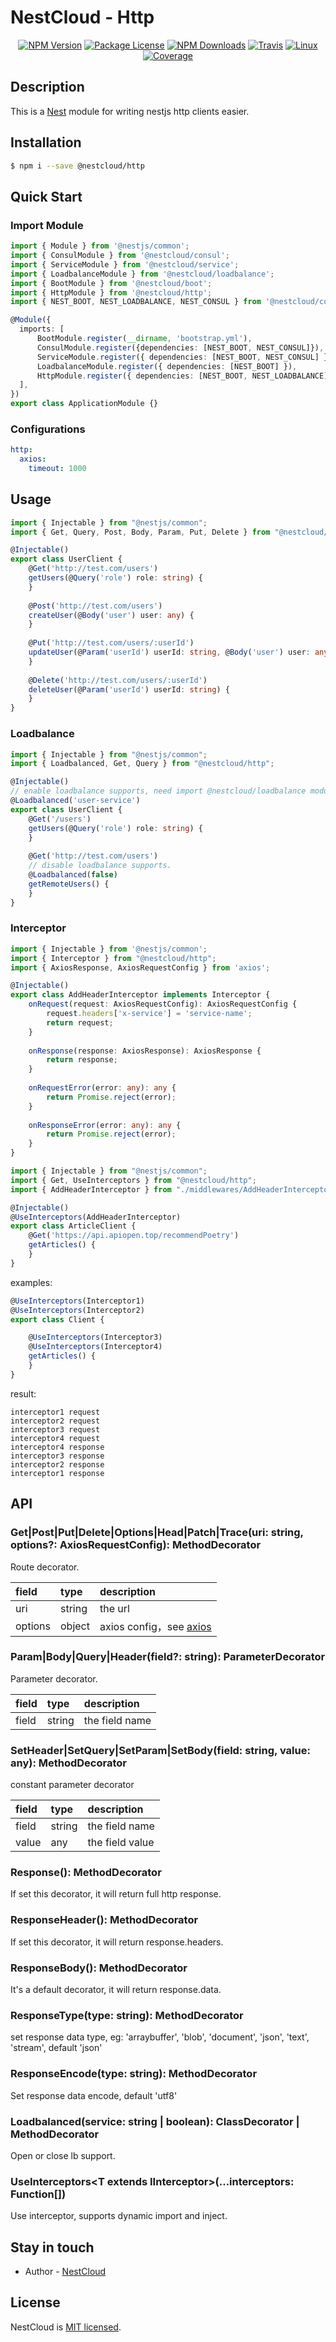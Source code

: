 
[travis-image]: https://api.travis-ci.org/nest-cloud/nestcloud.svg?branch=master
[travis-url]: https://travis-ci.org/nest-cloud/nestcloud
[linux-image]: https://img.shields.io/travis/nest-cloud/nestcloud/master.svg?label=linux
[linux-url]: https://travis-ci.org/nest-cloud/nestcloud

# NestCloud - Http

<p align="center">
    <a href="https://www.npmjs.com/~nestcloud" target="_blank"><img src="https://img.shields.io/npm/v/@nestcloud/core.svg" alt="NPM Version"/></a>
    <a href="https://www.npmjs.com/~nestcloud" target="_blank"><img src="https://img.shields.io/npm/l/@nestcloud/core.svg" alt="Package License"/></a>
    <a href="https://www.npmjs.com/~nestcloud" target="_blank"><img src="https://img.shields.io/npm/dm/@nestcloud/core.svg" alt="NPM Downloads"/></a>
    <a href="https://travis-ci.org/nest-cloud/nestcloud" target="_blank"><img src="https://travis-ci.org/nest-cloud/nestcloud.svg?branch=master" alt="Travis"/></a>
    <a href="https://travis-ci.org/nest-cloud/nestcloud" target="_blank"><img src="https://img.shields.io/travis/nest-cloud/nestcloud/master.svg?label=linux" alt="Linux"/></a>
    <a href="https://coveralls.io/github/nest-cloud/nestcloud?branch=master" target="_blank"><img src="https://coveralls.io/repos/github/nest-cloud/nestcloud/badge.svg?branch=master" alt="Coverage"/></a>
</p>

## Description

This is a [Nest](https://github.com/nestjs/nest) module for writing nestjs http clients easier.

## Installation

```bash
$ npm i --save @nestcloud/http
```

## Quick Start

### Import Module

```typescript
import { Module } from '@nestjs/common';
import { ConsulModule } from '@nestcloud/consul';
import { ServiceModule } from '@nestcloud/service';
import { LoadbalanceModule } from '@nestcloud/loadbalance';
import { BootModule } from '@nestcloud/boot';
import { HttpModule } from '@nestcloud/http';
import { NEST_BOOT, NEST_LOADBALANCE, NEST_CONSUL } from '@nestcloud/common';

@Module({
  imports: [
      BootModule.register(__dirname, 'bootstrap.yml'),
      ConsulModule.register({dependencies: [NEST_BOOT, NEST_CONSUL]}),
      ServiceModule.register({ dependencies: [NEST_BOOT, NEST_CONSUL] }),
      LoadbalanceModule.register({ dependencies: [NEST_BOOT] }),
      HttpModule.register({ dependencies: [NEST_BOOT, NEST_LOADBALANCE] }), // or NEST_CONSUL_CONFIG
  ],
})
export class ApplicationModule {}
```

### Configurations

```yaml
http:
  axios:
    timeout: 1000
```

## Usage

```typescript
import { Injectable } from "@nestjs/common";
import { Get, Query, Post, Body, Param, Put, Delete } from "@nestcloud/http";

@Injectable()
export class UserClient {
    @Get('http://test.com/users')
    getUsers(@Query('role') role: string) {
    }
    
    @Post('http://test.com/users')
    createUser(@Body('user') user: any) {
    }
    
    @Put('http://test.com/users/:userId')
    updateUser(@Param('userId') userId: string, @Body('user') user: any) {
    }
    
    @Delete('http://test.com/users/:userId')
    deleteUser(@Param('userId') userId: string) {
    }
}
```

### Loadbalance

```typescript
import { Injectable } from "@nestjs/common";
import { Loadbalanced, Get, Query } from "@nestcloud/http";

@Injectable()
// enable loadbalance supports, need import @nestcloud/loadbalance module at first.
@Loadbalanced('user-service')
export class UserClient {
    @Get('/users')
    getUsers(@Query('role') role: string) {
    }
    
    @Get('http://test.com/users')
    // disable loadbalance supports.
    @Loadbalanced(false)
    getRemoteUsers() {
    }
}
```

### Interceptor

```typescript
import { Injectable } from '@nestjs/common';
import { Interceptor } from "@nestcloud/http";
import { AxiosResponse, AxiosRequestConfig } from 'axios';

@Injectable()
export class AddHeaderInterceptor implements Interceptor {
    onRequest(request: AxiosRequestConfig): AxiosRequestConfig {
        request.headers['x-service'] = 'service-name';
        return request;
    }
    
    onResponse(response: AxiosResponse): AxiosResponse {
        return response;
    }
    
    onRequestError(error: any): any {
        return Promise.reject(error);
    }
    
    onResponseError(error: any): any {
        return Promise.reject(error);
    }
}
```

```typescript
import { Injectable } from "@nestjs/common";
import { Get, UseInterceptors } from "@nestcloud/http";
import { AddHeaderInterceptor } from "./middlewares/AddHeaderInterceptor";

@Injectable()
@UseInterceptors(AddHeaderInterceptor)
export class ArticleClient {
    @Get('https://api.apiopen.top/recommendPoetry')
    getArticles() {
    }
}
```

examples:

```typescript
@UseInterceptors(Interceptor1)
@UseInterceptors(Interceptor2)
export class Client {

    @UseInterceptors(Interceptor3)
    @UseInterceptors(Interceptor4)
    getArticles() {
    }
}
```

result:

```text
interceptor1 request
interceptor2 request
interceptor3 request
interceptor4 request
interceptor4 response
interceptor3 response
interceptor2 response
interceptor1 response
```


## API

### Get\|Post\|Put\|Delete\|Options\|Head\|Patch\|Trace\(uri: string, options?: AxiosRequestConfig\): MethodDecorator

Route decorator.

| field   | type   | description                                               |
| :------ | :----- | :-------------------------------------------------------- |
| uri     | string | the url                                                   |
| options | object | axios config，see [axios](https://github.com/axios/axios) |

### Param\|Body\|Query\|Header\(field?: string\): ParameterDecorator

Parameter decorator.

| field | type   | description    |
| :---- | :----- | :------------- |
| field | string | the field name |

### SetHeader\|SetQuery\|SetParam\|SetBody\(field: string, value: any\): MethodDecorator

constant parameter decorator

| field | type   | description     |
| :---- | :----- | :-------------- |
| field | string | the field name  |
| value | any    | the field value |

### Response\(\): MethodDecorator

If set this decorator, it will return full http response.

### ResponseHeader\(\): MethodDecorator

If set this decorator, it will return response.headers.

### ResponseBody\(\): MethodDecorator

It's a default decorator, it will return response.data.

### ResponseType\(type: string\): MethodDecorator

set response data type, eg: 'arraybuffer', 'blob', 'document', 'json', 'text', 'stream', default 'json'

### ResponseEncode\(type: string\): MethodDecorator

Set response data encode, default 'utf8'

### Loadbalanced\(service: string \| boolean\): ClassDecorator \| MethodDecorator

Open or close lb support.

### UseInterceptors&lt;T extends IInterceptor&gt;\(...interceptors: Function[]\)

Use interceptor, supports dynamic import and inject.

## Stay in touch

- Author - [NestCloud](https://github.com/nest-cloud)

## License

  NestCloud is [MIT licensed](LICENSE).
